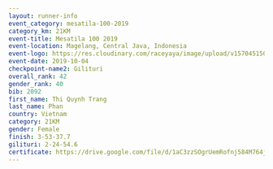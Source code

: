 ```yaml
---
layout: runner-info 
event_category: mesatila-100-2019 
category_km: 21KM 
event-title: Mesatila 100 2019 
event-location: Magelang, Central Java, Indonesia 
event-logo: https://res.cloudinary.com/raceyaya/image/upload/v1570451507/logo/mesastila100_jin7bl.jpg 
event-date: 2019-10-04 
checkpoint-name2: Gilituri 
overall_rank: 42
gender_rank: 40
bib: 2092
first_name: Thi Quynh Trang
last_name: Phan
country: Vietnam
category: 21KM
gender: Female
finish: 3-53-37.7
gilituri: 2-24-54.6
certificate: https://drive.google.com/file/d/1aC3zzSOgrUemRofnj584M764joFt4rEv/view?usp=sharing
---
```

